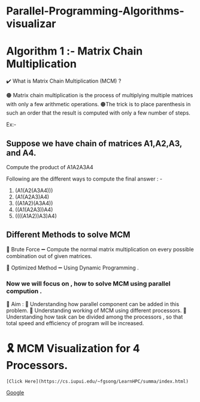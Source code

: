 # Parallel-Programming-Algorithms-visualizar

# Algorithm 1 :- Matrix Chain Multiplication


 ✔️ What is Matrix Chain Multiplication (MCM) ? 

   🟠 Matrix chain multiplication is the process of multiplying multiple matrices with only a few     arithmetic operations.
   🟠The trick is to place parenthesis in such an order that the result is computed with only a few number of steps.


   Ex:-
   ## Suppose we have chain of matrices A1,A2,A3, and A4.

   Compute the product of A1A2A3A4

   Following are the different ways to compute the final answer : -

   1) (A1(A2(A3A4)))
   2) (A1(A2A3)A4)
   3) ((A1A2)(A3A4))
   4) ((A1(A2A3))A4)
   5) ((((A1A2))A3)A4)


  ## Different Methods to solve MCM
   📌 Brute Force ➖ Compute the normal matrix multiplication on every possible combination out of given matrices.


    
   📌 Optimized Method ➖ Using Dynamic Programming . 




   ### Now we will focus on , how to solve MCM using parallel compution . 

   🔲 Aim : 
    📌 Understanding how parallel component can be added in this problem.
    📌 Understanding working of MCM using different processors.
    📌 Understanding how task can be divided among the processors , so that total speed and efficiency of program will be increased.




   # 🎗️ MCM Visualization for 4 Processors.
    [Click Here](https://cs.iupui.edu/~fgsong/LearnHPC/summa/index.html)


<a href="https://www.google.com/" target="_blank">Google</a>


